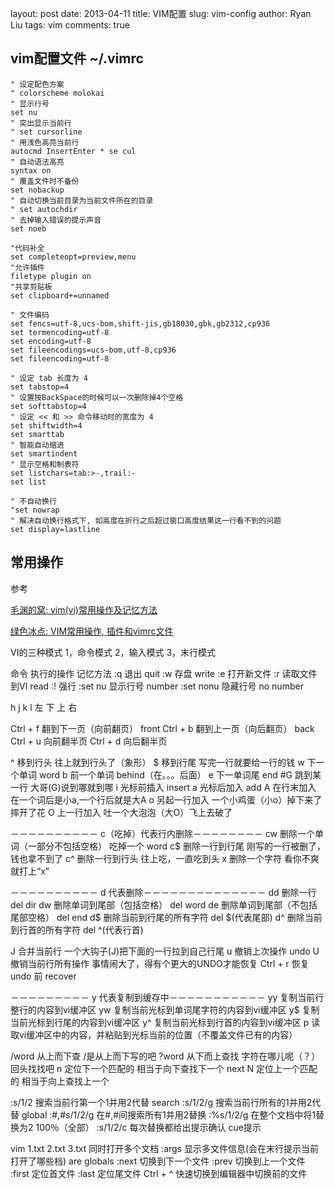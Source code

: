 layout:     post
date:       2013-04-11
title:      VIM配置
slug:       vim-config
author:     Ryan Liu
tags:       vim
comments:   true


vim配置文件 ~/.vimrc
----------------------
```vim
" 设定配色方案
" colorscheme molokai
" 显示行号
set nu
" 突出显示当前行
" set cursorline
" 用浅色高亮当前行
autocmd InsertEnter * se cul
" 自动语法高亮
syntax on
" 覆盖文件时不备份
set nobackup
" 自动切换当前目录为当前文件所在的目录
" set autochdir
" 去掉输入错误的提示声音
set noeb

"代码补全
set completeopt=preview,menu
"允许插件
filetype plugin on
"共享剪贴板
set clipboard+=unnamed

" 文件编码
set fencs=utf-8,ucs-bom,shift-jis,gb18030,gbk,gb2312,cp936
set termencoding=utf-8
set encoding=utf-8
set fileencodings=ucs-bom,utf-8,cp936
set fileencoding=utf-8

" 设定 tab 长度为 4
set tabstop=4
" 设置按BackSpace的时候可以一次删除掉4个空格
set softtabstop=4
" 设定 << 和 >> 命令移动时的宽度为 4
set shiftwidth=4
set smarttab
" 智能自动缩进
set smartindent
" 显示空格和制表符
set listchars=tab:>-,trail:-
set list

" 不自动换行
"set nowrap
" 解决自动换行格式下, 如高度在折行之后超过窗口高度结果这一行看不到的问题
set display=lastline

```
常用操作
-------------------
参考

[毛渊的窝: vim(vi)常用操作及记忆方法](http://arhat.blog.51cto.com/101503/114148])

[绿色冰点: VIM常用操作, 插件和vimrc文件](http://www.cnblogs.com/moodlxs/archive/2012/03/24/2415526.html)

VI的三种模式
1，命令模式   2，输入模式   3，末行模式


命令         执行的操作                 记忆方法
:q             退出                     quit
:w             存盘                     write
:e             打开新文件
:r             读取文件到VI             read
:!             强行
:set nu        显示行号                 number
:set nonu      隐藏行号                 no number


h     j     k     l
左    下    上    右

Ctrl + f       翻到下一页（向前翻页）     front
Ctrl + b       翻到上一页（向后翻页）     back
Ctrl + u       向前翻半页
Ctrl + d       向后翻半页


^              移到行头          往上就到行头了（象形）
$              移到行尾          写完一行就要给一行的钱
w              下一个单词        word
b              前一个单词        behind（在。。。后面）
e              下一单词尾        end
#G             跳到某一行        大哥(G)说到哪就到哪
i              光标前插入        insert
a              光标后加入        add
A              在行末加入        在一个词后是小a,一个行后就是大A
o              另起一行加入      一个小鸡蛋（小o）掉下来了摔开了花
O              上一行加入        吐一个大泡泡（大O）飞上去破了


－－－－－－－－－－ c（吃掉）代表行内删除－－－－－－－－
cw       删除一个单词（一部分不包括空格）  吃掉一个 word
c$       删除一行到行尾                    刚写的一行被删了，钱也拿不到了
c^       删除一行到行头                    往上吃，一直吃到头
x        删除一个字符                      看你不爽就打上“x”


－－－－－－－－－－ d 代表删除－－－－－－－－－－－－－－
dd       删除一行                           del dir
dw       删除单词到尾部（包括空格）         del word
de       删除单词到尾部（不包括尾部空格）   del end
d$       删除当前到行尾的所有字符           del $(代表尾部)
d^       删除当前到行首的所有字符           del ^(代表行首)


J       合并当前行                   一个大钩子(J)把下面的一行拉到自己行尾
u       撤销上次操作                 undo
U       撤销当前行所有操作           事情闹大了，得有个更大的UNDO才能恢复
Ctrl + r    恢复undo 前              recover


－－－－－－－－－ y 代表复制到缓存中－－－－－－－－－－－
yy           复制当前行整行的内容到vi缓冲区
yw           复制当前光标到单词尾字符的内容到vi缓冲区
y$           复制当前光标到行尾的内容到vi缓冲区
y^           复制当前光标到行首的内容到vi缓冲区
p            读取vi缓冲区中的内容，并粘贴到光标当前的位置（不覆盖文件已有的内容）


/word       从上而下查              /是从上而下写的吧
?word       从下而上查找            字符在哪儿呢（？）回头找找吧
n           定位下一个匹配的        相当于向下查找下一个 next
N           定位上一个匹配的        相当于向上查找上一个


:s/1/2          搜索当前行第一个1并用2代替      search
:s/1/2/g        搜索当前行所有的1并用2代替      global
:#,#s/1/2/g     在#,#间搜索所有1并用2替换
:%s/1/2/g       在整个文档中将1替换为2          100％（全部）
:s/1/2/c        每次替换都给出提示确认          cue提示


vim 1.txt 2.txt 3.txt  同时打开多个文档
:args             显示多文件信息(会在末行提示当前打开了哪些档)     are globals
:next             切换到下一个文件
:prev             切换到上一个文件
:first            定位首文件
:last             定位尾文件
Ctrl + ^          快速切换到编辑器中切换前的文件
